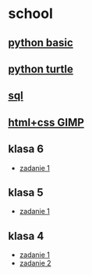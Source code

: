 # school

## [python basic](https://github.com/cmsrs/school/blob/main/python/basic/basic_b.py)

## [python turtle](https://github.com/cmsrs/school/tree/main/python/turtle)

## [sql](https://github.com/cmsrs/school/tree/main/sql)

## [html+css GIMP](https://github.com/cmsrs/school/tree/main/html_and_css)

## klasa 6

- [zadanie 1](https://github.com/cmsrs/school/blob/main/scratch/6a/README.md)

## klasa 5

- [zadanie 1](https://github.com/cmsrs/school/blob/main/scratch/5a/README.md)


## klasa 4

- [zadanie 1](https://github.com/cmsrs/school/blob/main/basic/4a/README.md)
- [zadanie 2](https://github.com/cmsrs/school/blob/main/basic/4b/README.md)

